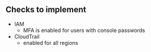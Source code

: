 ## Checks to implement

- IAM
  - MFA is enabled for users with console passwords
- CloudTrail
  - enabled for all regions
